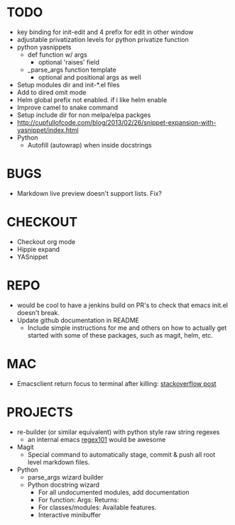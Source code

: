 
# TODO
  * key binding for init-edit and 4 prefix for edit in other window
  * adjustable privatization levels for python privatize function
  * python yasnippets
      * def function w/ args
          * optional 'raises' field
      * _parse_args function template
          * optional and positional args as well
  * Setup modules dir and init-*.el files
  * Add to dired omit mode
  * Helm global prefix not enabled. if i like helm enable
  * Improve camel to snake command
  * Setup include dir for non melpa/elpa packges
  * http://cupfullofcode.com/blog/2013/02/26/snippet-expansion-with-yasnippet/index.html
  * Python
	  * Autofill (autowrap) when inside docstrings

# BUGS
  * Markdown live preview doesn't support lists. Fix?

# CHECKOUT
  * Checkout org mode
  * Hippie expand
  * YASnippet

# REPO
  * would be cool to have a jenkins build on PR's to check that emacs init.el doesn't break.
  * Update github documentation in README
	  * Include simple instructions for me and others on how to actually get started with some of these packages, such as magit, helm, etc.

# MAC
  * Emacsclient return focus to terminal after killing: [stackoverflow post](https://stackoverflow.com/questions/47496959/how-to-return-focus-to-terminal-after-closing-gui-emacsclient-on-mac-os-x)

# PROJECTS
  * re-builder (or similar equivalent) with python style raw string regexes
	  * an internal emacs [regex101](https://regex101.com/) would be awesome
  * Magit
	  * Special command to automatically stage, commit & push all root level markdown files.
  * Python
	  * parse_args wizard builder
	  * Python docstring wizard
		  * For all undocumented modules, add documentation
		  * For function: Args: Returns:
		  * For classes/modules: Available features.
		  * Interactive minibuffer
